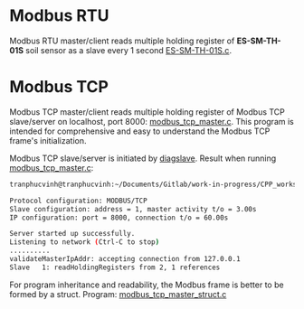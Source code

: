 # Modbus RTU
Modbus RTU master/client reads multiple holding register of **ES-SM-TH-01S** soil sensor as a slave every 1 second [ES-SM-TH-01S.c](ES-SM-TH-01S.c).
# Modbus TCP
Modbus TCP master/client reads multiple holding register of Modbus TCP slave/server on localhost, port 8000: [modbus_tcp_master.c](modbus_tcp_master.c). This program is intended for comprehensive and easy to understand the Modbus TCP frame's initialization.

Modbus TCP slave/server is initiated by [diagslave](https://github.com/TranPhucVinh/Linux-Shell/tree/master/Application%20layer/Modbus#diagslave-modbus-slave-simulator). Result when running [modbus_tcp_master.c](modbus_tcp_master.c):

```sh
tranphucvinh@tranphucvinh:~/Documents/Gitlab/work-in-progress/CPP_workspace$  diagslave -m tcp -p 8000 -a 1

Protocol configuration: MODBUS/TCP
Slave configuration: address = 1, master activity t/o = 3.00s
IP configuration: port = 8000, connection t/o = 60.00s

Server started up successfully.
Listening to network (Ctrl-C to stop)
..........
validateMasterIpAddr: accepting connection from 127.0.0.1
Slave   1: readHoldingRegisters from 2, 1 references
```

For program inheritance and readability, the Modbus frame is better to be formed by a struct. Program: [modbus_tcp_master_struct.c](modbus_tcp_master_struct.c)
